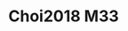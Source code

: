 # Choi2018 M33
<a name="material" />
<script type="application/ld+json">

  {
    "@context": "https://schema.org/",
    "@type": "ChemicalSubstance",
    "http://purl.org/dc/terms/conformsTo":
      {
        "@type": "CreativeWork",
        "@id": "https://bioschemas.org/profiles/ChemicalSubstance/0.4-RELEASE/"
      },
    "@id": "https://egonw.github.io/nanowiki/nanowiki544.html#material",
    "name": "Choi2018 M33",
    "sameAs: "http://127.0.0.1/mediawiki/index.php/Special:URIResolver/Choi2018_M33"
  }
</script>

